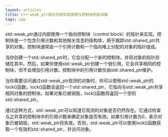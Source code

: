 ```yaml
---
layout: articles
title: C++ weak_ptr指针内部实现原理与控制块机制详解
tags: cpp
---
```


std::weak_ptr通过内部使用一个指向控制块（control block）的指针来实现。控制块是一个包含引用计数和其他相关信息的结构体，用于跟踪std::shared_ptr共享的对象。控制块通常由一个引用计数和一个指向堆上分配的对象的指针组成。

当你创建一个std::shared_ptr时，它会分配一个新的控制块，并将对象的指针存储在其中。然后，如果你使用std::weak_ptr创建一个弱引用，它会共享相同的控制块，但不会增加引用计数。控制块中的引用计数仅由std::shared_ptr维护。

当你需要访问通过std::weak_ptr观测的对象时，你可以使用std::weak_ptr的lock()函数。lock()函数会返回一个std::shared_ptr，它指向与std::weak_ptr共享相同对象的控制块。如果对象已被销毁，lock()函数将返回一个空的std::shared_ptr。

通过这种方式，std::weak_ptr可以知道它观测的对象是否仍然存在。它通过检查与之共享的控制块中的引用计数来确定对象是否有效。如果引用计数为0，表示对象已被销毁，std::weak_ptr将失效。否则，std::weak_ptr可以使用lock()函数获取一个有效的std::shared_ptr，并访问对象。